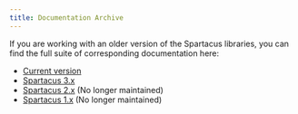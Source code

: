 ```yaml
---
title: Documentation Archive
---
```


If you are working with an older version of the Spartacus libraries, you can find the full suite of corresponding documentation here:

- [Current version](https://sap.github.io/spartacus-docs/)
- [Spartacus 3.x](https://sap.github.io/spartacus-docs/3.x/)
- [Spartacus 2.x](https://sap.github.io/spartacus-docs/2.x/) (No longer maintained)
- [Spartacus 1.x](https://sap.github.io/spartacus-docs/1.x/) (No longer maintained)
